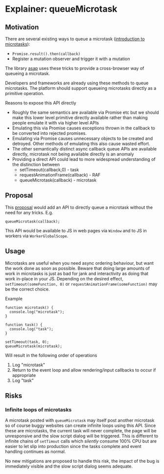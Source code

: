 # Explainer: queueMicrotask


## Motivation

There are several existing ways
to queue a microtask
([introduction to microtasks](https://jakearchibald.com/2015/tasks-microtasks-queues-and-schedules/)):



*   `Promise.result().then(callback)`
*   Register a mutation observer and trigger it with a mutation

The library [asap](https://github.com/kriskowal/asap) uses these tricks
to provide a cross-browser way of queueing a microtask.

Developers and frameworks are already using these methods to queue microtasks.
The platform should support queueing microtasks directly as a primitive operation.

Reasons to expose this API directly

*   Roughly the same semantics are available via Promise etc
    but we should make this lower level primitive directly available
    rather than making people emulate it with via higher level APIs
*   Emulating this via Promise causes exceptions thrown in the callback
    to be converted into rejected promises.
*   Emulating via Promise causes unnecessary objects to be created and detroyed.
    Other methods of emulating this also cause wasted effort.
*   The other semantically distinct async callback queue APIs are available directly,
    microtask not being available directly is an anomaly
*   Providing a direct API could lead to more widespread understanding of the distinction between
    *   setTimeout(callback,0) - task
    *   requestAnimationFrame(callback) - RAF
    *   queueMicrotask(callback) - microtask


## Proposal

This [proposal](https://github.com/whatwg/html/issues/512) would add an API
to directly queue a microtask
without the need for any tricks. E.g.


```
queueMicrotask(callback);
```


This  API would be available to JS in web pages via `Window`
and to JS in workers via `WorkerGlobalScope`.


## Usage

Microtasks are useful when you need async ordering behaviour,
but want the work done as soon as possible.
Beware that doing large amounts of work in microtasks
is just as bad for jank and interactivity
as doing that work in-place in your JS.
Depending on the desired effect,
`setTimeout(someFunction, 0)` or `requestAnimationFrame(someFunction)`
may be the correct choice.

Example

```
function microtask() {
  console.log("microtask");
}

function task() {
  console.log("task");
}

setTimeout(task, 0);
queueMicrotask(microtask);
```

Will result in the following order of operations

1.  Log "microtask"
1.  Return to the event loop and allow rendering/input callbacks to occur if appropriate
1.  Log "task"

## Risks

### Infinite loops of microtasks

A microtask posted with `queueMicrotask`
may itself post another microtask
so of course buggy websites can create infinite loops
using this API.
Since these are microtasks,
the current task will never complete,
the page will be unresponsive
and the slow script dialog will be triggered.
This is different to infinite chains of `setTimout` calls
which *silently* consume 100% CPU
but are easier to let slip into production
since the tasks complete
and event handling continues as normal.

No new mitigations are proposed to handle this risk,
the impact of the bug is immediately visible
and the slow script dialog seems adequate.
